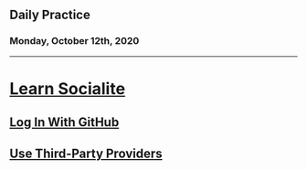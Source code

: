 ## Daily Practice
### Monday, October 12th, 2020
---


# [Learn Socialite](https://laracasts.com/series/learn-socialite)


## [Log In With GitHub](https://laracasts.com/series/learn-socialite/episodes/1)



## [Use Third-Party Providers](https://laracasts.com/series/learn-socialite/episodes/2)
